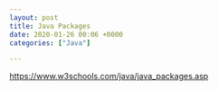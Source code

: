 ```yaml
---
layout: post
title: Java Packages
date: 2020-01-26 00:06 +0000
categories: ["Java"]

---
```

https://www.w3schools.com/java/java_packages.asp